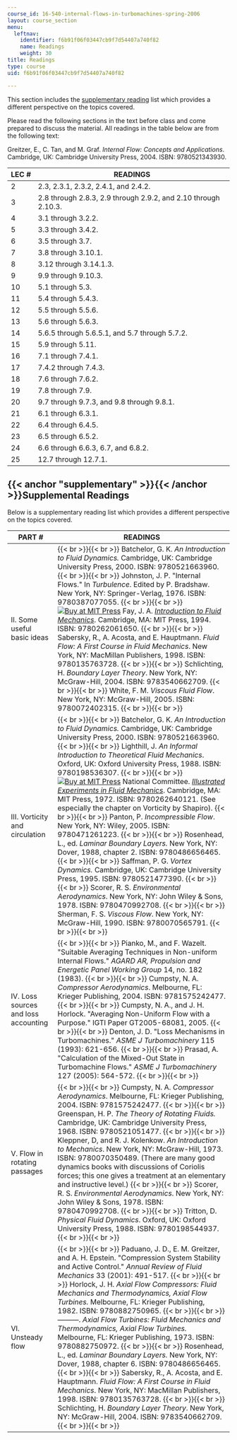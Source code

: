 ```yaml
---
course_id: 16-540-internal-flows-in-turbomachines-spring-2006
layout: course_section
menu:
  leftnav:
    identifier: f6b91f06f03447cb9f7d54407a740f82
    name: Readings
    weight: 30
title: Readings
type: course
uid: f6b91f06f03447cb9f7d54407a740f82

---
```


This section includes the [supplementary reading](#supplementary) list which provides a different perspective on the topics covered.

Please read the following sections in the text before class and come prepared to discuss the material. All readings in the table below are from the following text:

Greitzer, E., C. Tan, and M. Graf. _Internal Flow: Concepts and Applications_. Cambridge, UK: Cambridge University Press, 2004. ISBN: 9780521343930.

| LEC # | READINGS |
| --- | --- |
| 2 | 2.3, 2.3.1, 2.3.2, 2.4.1, and 2.4.2. |
| 3 | 2.8 through 2.8.3, 2.9 through 2.9.2, and 2.10 through 2.10.3. |
| 4 | 3.1 through 3.2.2. |
| 5 | 3.3 through 3.4.2. |
| 6 | 3.5 through 3.7. |
| 7 | 3.8 through 3.10.1. |
| 8 | 3.12 through 3.14.1.3. |
| 9 | 9.9 through 9.10.3. |
| 10 | 5.1 through 5.3. |
| 11 | 5.4 through 5.4.3. |
| 12 | 5.5 through 5.5.6. |
| 13 | 5.6 through 5.6.3. |
| 14 | 5.6.5 through 5.6.5.1, and 5.7 through 5.7.2. |
| 15 | 5.9 through 5.11. |
| 16 | 7.1 through 7.4.1. |
| 17 | 7.4.2 through 7.4.3. |
| 18 | 7.6 through 7.6.2. |
| 19 | 7.8 through 7.9. |
| 20 | 9.7 through 9.7.3, and 9.8 through 9.8.1. |
| 21 | 6.1 through 6.3.1. |
| 22 | 6.4 through 6.4.5. |
| 23 | 6.5 through 6.5.2. |
| 24 | 6.6 through 6.6.3, 6.7, and 6.8.2. |
| 25 | 12.7 through 12.7.1. 

{{< anchor "supplementary" >}}{{< /anchor >}}Supplemental Readings
------------------------------------------------------------------

Below is a supplementary reading list which provides a different perspective on the topics covered.

| PART # | READINGS |
| --- | --- |
| II. Some useful basic ideas |  {{< br >}}{{< br >}} Batchelor, G. K. _An Introduction to Fluid Dynamics._ Cambridge, UK: Cambridge University Press, 2000. ISBN: 9780521663960. {{< br >}}{{< br >}} Johnston, J. P. "Internal Flows." In _Turbulence_. Edited by P. Bradshaw. New York, NY: Springer-Verlag, 1976. ISBN: 9780387077055. {{< br >}}{{< br >}} [![Buy at MIT Press](/images/mp_logo.gif)](https://mitpress.mit.edu/9780262061650) Fay, J. A. [_Introduction to Fluid Mechanics_](https://mitpress.mit.edu/9780262061650). Cambridge, MA: MIT Press, 1994. ISBN: 9780262061650. {{< br >}}{{< br >}} Sabersky, R., A. Acosta, and E. Hauptmann. _Fluid Flow: A First Course in Fluid Mechanics_. New York, NY: MacMillan Publishers, 1998. ISBN: 9780135763728. {{< br >}}{{< br >}} Schlichting, H. _Boundary Layer Theory_. New York, NY: McGraw-Hill, 2004. ISBN: 9783540662709. {{< br >}}{{< br >}} White, F. M. _Viscous Fluid Flow_. New York, NY: McGraw-Hill, 2005. ISBN: 9780072402315. {{< br >}}{{< br >}}  |
| III. Vorticity and circulation |  {{< br >}}{{< br >}} Batchelor, G. K. _An Introduction to Fluid Dynamics._ Cambridge, UK: Cambridge University Press, 2000. ISBN: 9780521663960. {{< br >}}{{< br >}} Lighthill, J. _An Informal Introduction to Theoretical Fluid Mechanics_. Oxford, UK: Oxford University Press, 1988. ISBN: 9780198536307. {{< br >}}{{< br >}} [![Buy at MIT Press](/images/mp_logo.gif)](https://mitpress.mit.edu/9780262640121) National Committee. [_Illustrated Experiments in Fluid Mechanics_](https://mitpress.mit.edu/9780262640121). Cambridge, MA: MIT Press, 1972. ISBN: 9780262640121. (See especially the chapter on Vorticity by Shapiro). {{< br >}}{{< br >}} Panton, P. _Incompressible Flow_. New York, NY: Wiley, 2005. ISBN: 9780471261223. {{< br >}}{{< br >}} Rosenhead, L., ed. _Laminar Boundary Layers._ New York, NY: Dover, 1988, chapter 2. ISBN: 9780486656465. {{< br >}}{{< br >}} Saffman, P. G. _Vortex Dynamics._ Cambridge, UK: Cambridge University Press, 1995. ISBN: 9780521477390. {{< br >}}{{< br >}} Scorer, R. S. _Environmental Aerodynamics_. New York, NY: John Wiley & Sons, 1978. ISBN: 9780470992708. {{< br >}}{{< br >}} Sherman, F. S. _Viscous Flow_. New York, NY: McGraw-Hill, 1990. ISBN: 9780070565791. {{< br >}}{{< br >}}  |
| IV. Loss sources and loss accounting |  {{< br >}}{{< br >}} Pianko, M., and F. Wazelt. "Suitable Averaging Techniques in Non-uniform Internal Flows." _AGARD AR, Propulsion and Energetic Panel Working Group_ 14, no. 182 (1983). {{< br >}}{{< br >}} Cumpsty, N. A. _Compressor Aerodynamics_. Melbourne, FL: Krieger Publishing, 2004. ISBN: 9781575242477. {{< br >}}{{< br >}} Cumpsty, N. A., and J. H. Horlock. "Averaging Non-Uniform Flow with a Purpose." IGTI Paper GT2005-68081, 2005. {{< br >}}{{< br >}} Denton, J. D. "Loss Mechanisms in Turbomachines." _ASME J Turbomachinery_ 115 (1993): 621-656. {{< br >}}{{< br >}} Prasad, A. "Calculation of the Mixed-Out State in Turbomachine Flows." _ASME J Turbomachinery_ 127 (2005): 564-572. {{< br >}}{{< br >}}  |
| V. Flow in rotating passages |  {{< br >}}{{< br >}} Cumpsty, N. A. _Compressor Aerodynamics_. Melbourne, FL: Krieger Publishing, 2004. ISBN: 9781575242477. {{< br >}}{{< br >}} Greenspan, H. P. _The Theory of Rotating Fluids._ Cambridge, UK: Cambridge University Press, 1968. ISBN: 9780521051477. {{< br >}}{{< br >}} Kleppner, D, and R. J. Kolenkow. _An Introduction to Mechanics_. New York, NY: McGraw-Hill, 1973. ISBN: 9780070350489. (There are many good dynamics books with discussions of Coriolis forces; this one gives a treatment at an elementary and instructive level.) {{< br >}}{{< br >}} Scorer, R. S. _Environmental Aerodynamics_. New York, NY: John Wiley & Sons, 1978. ISBN: 9780470992708. {{< br >}}{{< br >}} Tritton, D. _Physical Fluid Dynamics_. Oxford, UK: Oxford University Press, 1988. ISBN: 9780198544937. {{< br >}}{{< br >}}  |
| VI. Unsteady flow |  {{< br >}}{{< br >}} Paduano, J. D., E. M. Greitzer, and A. H. Epstein. "Compression System Stability and Active Control." _Annual Review of Fluid Mechanics_ 33 (2001): 491-517. {{< br >}}{{< br >}} Horlock, J. H. _Axial Flow Compressors: Fluid Mechanics and Thermodynamics, Axial Flow Turbines._ Melbourne, FL: Krieger Publishing, 1982. ISBN: 9780882750965. {{< br >}}{{< br >}} ———. _Axial Flow Turbines: Fluid Mechanics and Thermodynamics, Axial Flow Turbines._ Melbourne, FL: Krieger Publishing, 1973. ISBN: 9780882750972. {{< br >}}{{< br >}} Rosenhead, L., ed. _Laminar Boundary Layers._ New York, NY: Dover, 1988, chapter 6. ISBN: 9780486656465. {{< br >}}{{< br >}} Sabersky, R., A. Acosta, and E. Hauptmann. _Fluid Flow: A First Course in Fluid Mechanics_. New York, NY: MacMillan Publishers, 1998. ISBN: 9780135763728. {{< br >}}{{< br >}} Schlichting, H. _Boundary Layer Theory_. New York, NY: McGraw-Hill, 2004. ISBN: 9783540662709. {{< br >}}{{< br >}}